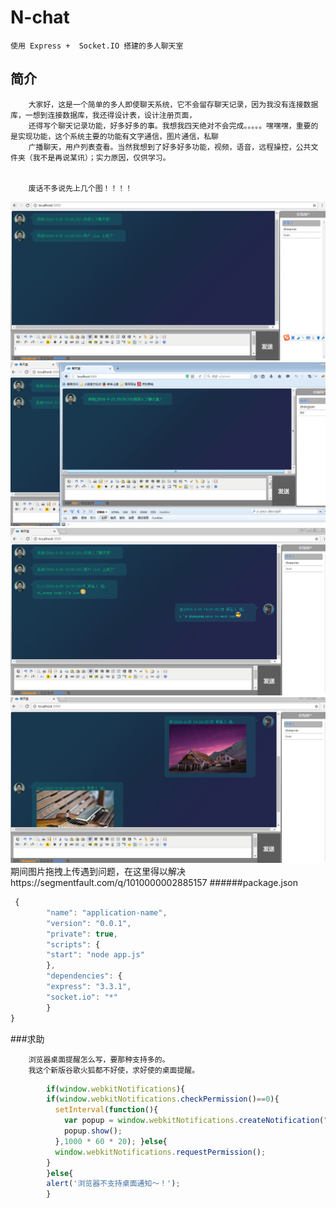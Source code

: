 N-chat
======

    使用 Express +  Socket.IO 搭建的多人聊天室

简介
---------
        大家好，这是一个简单的多人即使聊天系统，它不会留存聊天记录，因为我没有连接数据库，一想到连接数据库，我还得设计表，设计注册页面，
        还得写个聊天记录功能，好多好多的事。我想我四天绝对不会完成。。。。。嘿嘿嘿，重要的是实现功能，这个系统主要的功能有文字通信，图片通信，私聊
        广播聊天，用户列表查看。当然我想到了好多好多功能，视频，语音，远程操控，公共文件夹（我不是再说某讯）；实力原因，仅供学习。


        废话不多说先上几个图！！！！
            
![github](https://github.com/pagnkelly/N-chat/blob/master/N-chat/public/images/1.png)
![github](https://github.com/pagnkelly/N-chat/blob/master/N-chat/public/images/2.png)
![github](https://github.com/pagnkelly/N-chat/blob/master/N-chat/public/images/3.png)
![github](https://github.com/pagnkelly/N-chat/blob/master/N-chat/public/images/4.png)
        期间图片拖拽上传遇到问题，在这里得以解决https://segmentfault.com/q/1010000002885157
######package.json

```javascript
 {
        "name": "application-name",
        "version": "0.0.1",
        "private": true,
        "scripts": {
        "start": "node app.js"
        },
        "dependencies": {
        "express": "3.3.1",
        "socket.io": "*"
        }
}
```
###求助

        浏览器桌面提醒怎么写，要那种支持多的。
        我这个新版谷歌火狐都不好使，求好使的桌面提醒。
```javascript
        if(window.webkitNotifications){
        if(window.webkitNotifications.checkPermission()==0){
          setInterval(function(){
            var popup = window.webkitNotifications.createNotification("",data.from,data.msg);
            popup.show();
          },1000 * 60 * 20); }else{
          window.webkitNotifications.requestPermission();
        }
        }else{
        alert('浏览器不支持桌面通知～！');
        }
```